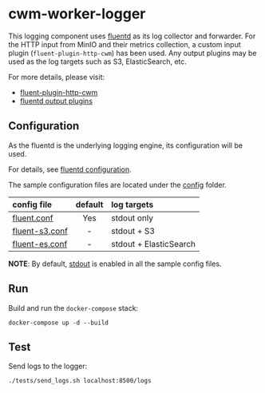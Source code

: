 # cwm-worker-logger

This logging component uses [fluentd](https://www.fluentd.org/) as its log
collector and forwarder. For the HTTP input from MinIO and their metrics
collection, a custom input plugin (`fluent-plugin-http-cwm`) has been used. Any
output plugins may be used as the log targets such as S3, ElasticSearch, etc.

For more details, please visit:

- [fluent-plugin-http-cwm](https://github.com/iamAzeem/fluent-plugin-http-cwm)
- [fluentd output plugins](https://docs.fluentd.org/output)

## Configuration

As the fluentd is the underlying logging engine, its configuration will be used.

For details, see [fluentd configuration](https://docs.fluentd.org/configuration).

The sample configuration files are located under the [config](config) folder.

| config file                               | default   | log targets               |
|:------------------------------------------|:---------:|:--------------------------|
| [fluent.conf](config/fluent.conf)         | Yes       | stdout only               |
| [fluent-s3.conf](config/fluent-s3.conf)   | -         | stdout + S3               |
| [fluent-es.conf](config/fluent-es.conf)   | -         | stdout + ElasticSearch    |

**NOTE**: By default, [stdout](https://docs.fluentd.org/output/stdout) is
enabled in all the sample config files.

## Run

Build and run the `docker-compose` stack:

```shell
docker-compose up -d --build
```

## Test

Send logs to the logger:

```shell
./tests/send_logs.sh localhost:8500/logs
```
